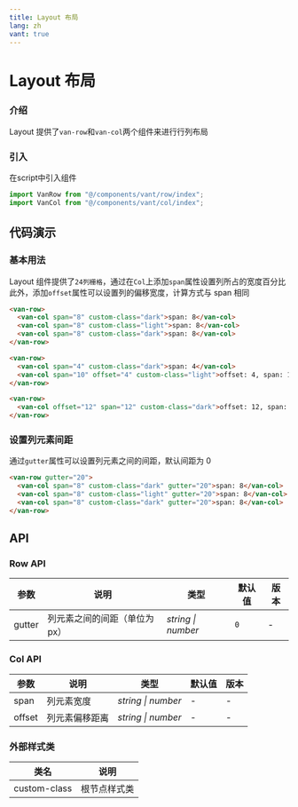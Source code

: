 ```yaml
---
title: Layout 布局
lang: zh
vant: true
---
```


# Layout 布局

### 介绍

Layout 提供了`van-row`和`van-col`两个组件来进行行列布局

### 引入

在script中引入组件

```js
import VanRow from "@/components/vant/row/index";
import VanCol from "@/components/vant/col/index";
```

## 代码演示

### 基本用法

Layout 组件提供了`24列栅格`，通过在`Col`上添加`span`属性设置列所占的宽度百分比
此外，添加`offset`属性可以设置列的偏移宽度，计算方式与 span 相同

```html
<van-row>
  <van-col span="8" custom-class="dark">span: 8</van-col>
  <van-col span="8" custom-class="light">span: 8</van-col>
  <van-col span="8" custom-class="dark">span: 8</van-col>
</van-row>

<van-row>
  <van-col span="4" custom-class="dark">span: 4</van-col>
  <van-col span="10" offset="4" custom-class="light">offset: 4, span: 10</van-col>
</van-row>

<van-row>
  <van-col offset="12" span="12" custom-class="dark">offset: 12, span: 12</van-col>
</van-row>
```

### 设置列元素间距

通过`gutter`属性可以设置列元素之间的间距，默认间距为 0

```html
<van-row gutter="20">
  <van-col span="8" custom-class="dark" gutter="20">span: 8</van-col>
  <van-col span="8" custom-class="light" gutter="20">span: 8</van-col>
  <van-col span="8" custom-class="dark" gutter="20">span: 8</van-col>
</van-row>
```

## API

### Row API

| 参数 | 说明 | 类型 | 默认值 | 版本 |
|-----------|-----------|-----------|-------------|-------------|
| gutter | 列元素之间的间距（单位为px） | *string \| number* | `0` | - |

### Col API

| 参数 | 说明 | 类型 | 默认值 | 版本 |
|-----------|-----------|-----------|-------------|-------------|
| span | 列元素宽度 | *string \| number* | - | - |
| offset | 列元素偏移距离 | *string \| number* | - | - |

### 外部样式类

| 类名 | 说明 |
|-----------|-----------|
| custom-class | 根节点样式类 |
